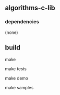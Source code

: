 ## algorithms-c-lib

### dependencies

   (none)


## build

   make 
   
   make tests
   
   make demo
   
   make samples
   

